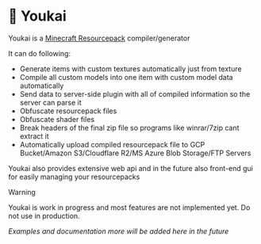# 🦊 Youkai

Youkai is a [Minecraft Resourcepack](https://minecraft.wiki/w/Resource_pack) compiler/generator

It can do following:
- Generate items with custom textures automatically just from texture
- Compile all custom models into one item with custom model data automatically
- Send data to server-side plugin with all of compiled information so the server can parse it
- Obfuscate resourcepack files
- Obfuscate shader files
- Break headers of the final zip file so programs like winrar/7zip cant extract it 
- Automatically upload compiled resourcepack file to GCP Bucket/Amazon S3/Cloudflare R2/MS Azure Blob Storage/FTP Servers

Youkai also provides extensive web api and in the future also front-end gui for easily managing your resourcepacks

> [!WARNING]  
> Youkai is work in progress and most features are not implemented yet. Do not use in production.

_Examples and documentation more will be added here in the future_